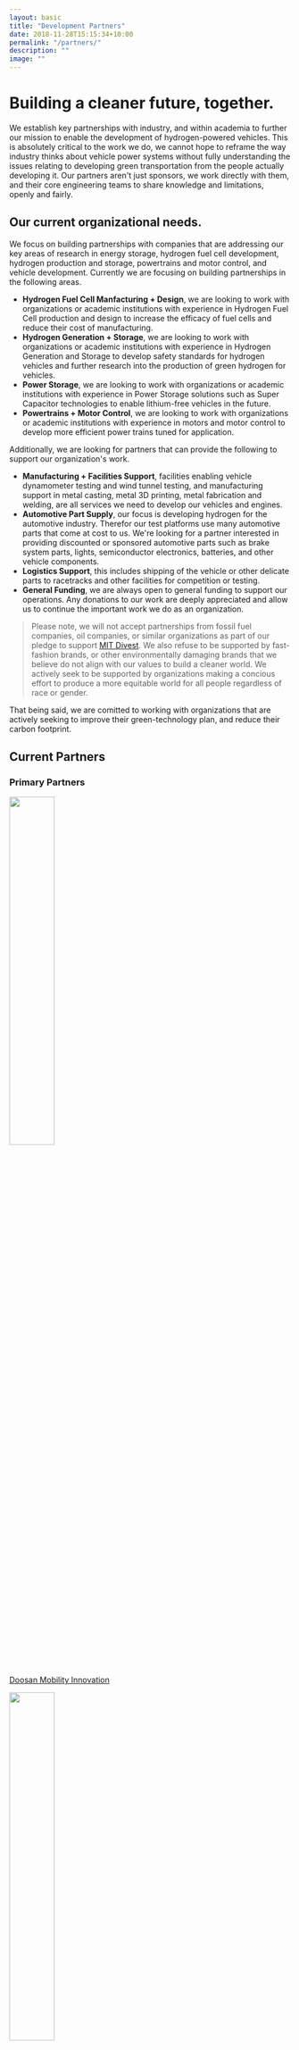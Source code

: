 ```yaml
---
layout: basic
title: "Development Partners"
date: 2018-11-28T15:15:34+10:00
permalink: "/partners/"
description: ""
image: ""
---
```


# Building a cleaner future, together.

We establish key partnerships with industry, and within academia to further our mission to enable the development of hydrogen-powered vehicles. This is absolutely critical to the work we do, we cannot hope to reframe the way industry thinks about vehicle power systems without fully understanding the issues relating to developing green transportation from the people actually developing it. Our partners aren't just sponsors, we work directly with them, and their core engineering teams to share knowledge and limitations, openly and fairly.

## Our current organizational needs.

We focus on building partnerships with companies that are addressing our key areas of research in energy storage, hydrogen fuel cell development, hydrogen production and storage, powertrains and motor control, and vehicle development. Currently we are focusing on building partnerships in the following areas.

- __Hydrogen Fuel Cell Manfacturing + Design__, we are looking to work with organizations or academic institutions with experience in Hydrogen Fuel Cell production and design to increase the efficacy of fuel cells and reduce their cost of manufacturing.
- __Hydrogen Generation + Storage__, we are looking to work with organizations or academic institutions with experience in Hydrogen Generation and Storage to develop safety standards for hydrogen vehicles and further research into the production of green hydrogen for vehicles.
- __Power Storage__, we are looking to work with organizations or academic institutions with experience in Power Storage solutions such as Super Capacitor technologies to enable lithium-free vehicles in the future.
- __Powertrains + Motor Control__, we are looking to work with organizations or academic institutions with experience in motors and motor control to develop more efficient power trains tuned for application.

Additionally, we are looking for partners that can provide the following to support our organization's work. 

- __Manufacturing + Facilities Support__, facilities enabling vehicle dynamometer testing and wind tunnel testing, and manufacturing support in metal casting, metal 3D printing, metal fabrication and welding, are all services we need to develop our vehicles and engines.
- __Automotive Part Supply__, our focus is developing hydrogen for the automotive industry. Therefor our test platforms use many automotive parts that come at cost to us. We're looking for a partner interested in providing discounted or sponsored automotive parts such as brake system parts, lights, semiconductor electronics, batteries, and other vehicle components.
- __Logistics Support__, this includes shipping of the vehicle or other delicate parts to racetracks and other facilities for competition or testing.
- __General Funding__, we are always open to general funding to support our operations. Any donations to our work are deeply appreciated and allow us to continue the important work we do as an organization.

> Please note, we will not accept partnerships from fossil fuel companies, oil companies, or similar organizations as part of our pledge to support [MIT Divest](https://www.mit-divest.com). We also refuse to be supported by fast-fashion brands, or other environmentally damaging brands that we believe do not align with our values to build a cleaner world. We actively seek to be supported by organizations making a concious effort to produce a more equitable world for all people regardless of race or gender.

That being said, we are comitted to working with organizations that are actively seeking to improve their green-technology plan, and reduce their carbon footprint.

## Current Partners

<!--{% include framework/blocks/sections/partners.html %}-->

### Primary Partners

<img src="../../sponsor_logos/Doosan/doosan_black.png"  width="40%">

[Doosan Mobility Innovation](http://www.doosanmobility.com/en/) 

<img src="../../sponsor_logos/ec/logo_black.svg"  width="40%">

[MIT Edgerton Center](https://edgerton.mit.edu)

### Racing Partners

<img src="../../sponsor_logos/Ansys/ansys_logo_black.png"  width="40%">

[Ansys](https://www.ansys.com)

<img src="../../sponsor_logos/palmer/logo_black.png"  width="40%">

[Palmer Motorsports Park](https://palmermotorsportspark.com)

### Supporting Partners

<img src="../../sponsor_logos/madhouse/logo.png"  width="40%">

[Madhouse Motors](https://www.madhousemotors.com)

### Donors
- The Mehrotra Family

### Special Thank You To
- Professor Alex Slocum + Steven Burcat
- Ed Moriarty, Chris, Sandi, + the Edgerton Center Staff
- Mark Belanger @ the Edgerton Student Shop
- Jack Whipple @ MIT D-Lab
- Dan Gilbert @ MIT LMP
- Quang Kieu
- [the MIT Solar Electric Vehicle Team](http://mitsolar.com)
- [MIT Electronics Research Society (MITERS)](http://miters.mit.edu)

# Partnership Information

## Levels of Partnership

- __Primary Partners__, partners we do the most active development with, support exceeds 10000USD in value (in-kind or monetary), and includes engineering support.
- __Racing Partners__, partners that provide significant support for our operations (in-kind or monetary) in the area of 5000USD or more.
- __Supporting Partners__, partners that provide support for our operations (in-kind or monetary) in the area of 1000USD or more.

We consider any support below 1000USD a tax-deductible __donation__ that we graciously accept with thanks.  

## Partnership Benefits

__Primary Partners__ recieve the following benefits from support:
- Monthly or bi-monthly meetings with the core L2F engineering team to discuss project progress and direction.
- Detailed initial copies of test data, results, or engineering reports.
- Name and logo on website, vehicle, team apparel, and support vehicles.
- Team representation @ partner events.
- Social media post/blog post/or similar.

*To qualify as a primary partner, your organization must provide direct engineering support for the integration of your products onto our platform*

__Racing Partners__ recieve the following benefits from support:
- Name and logo on website, vehicle, team apparel, and support vehicles.
- Bi-annual newsletter, or updates on team activities.
- Social media post/blog post/or similar.

__Supporting Partners__ recieve the following benefits from support:
- Name and logo on website, team apparel, and support vehicles.
- Social media post/blog post/or similar.

__Donations__ recieve a tax-deductible reciept along with a thank-you letter, and their name on the donors section of this page of our website.

## Reach out to us! We want to work with you!

If your __organization__ is developing technology you believe can bring us a step closer towards a greener future, you'd like to openly collaborate on solutions to the climate crisis, or you'd simply like to support our work as an organization, reach out. We're open to working with anyone who wishes to build a cleaner, better world. 

If you're an __individual or non-MIT affiliate__, and would like to work with use, reach out as well. We always have space for more friends.

Licence to Fab @ [l2f@mit.edu](mailto:l2f@mit.edu)

Interested in __recruiting__ with our team? Email us!



